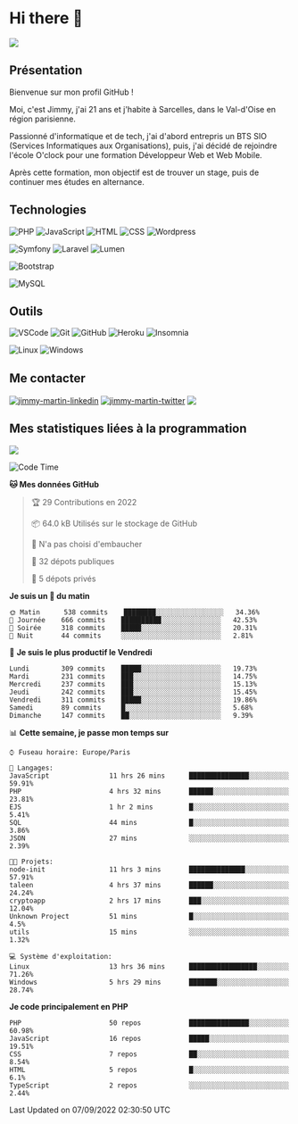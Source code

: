 # Hi there 👋

![](https://komarev.com/ghpvc/?username=jimmy-martin&color=1a1b27)

<!--
**jimmy-martin/jimmy-martin** is a ✨ _special_ ✨ repository because its `README.md` (this file) appears on your GitHub profile.

Here are some ideas to get you started:

- 🔭 I’m currently working on ...
- 🌱 I’m currently learning ...
- 👯 I’m looking to collaborate on ...
- 🤔 I’m looking for help with ...
- 💬 Ask me about ...
- 📫 How to reach me: ...
- 😄 Pronouns: ...
- ⚡ Fun fact: ...
-->

## Présentation

Bienvenue sur mon profil GitHub !

Moi, c'est Jimmy, j'ai 21 ans et j'habite à Sarcelles, dans le Val-d'Oise en région parisienne.

Passionné d'informatique et de tech, j'ai d'abord entrepris un BTS SIO (Services Informatiques aux Organisations), puis, j'ai décidé de rejoindre l'école O'clock pour une formation Développeur Web et Web Mobile.

Après cette formation, mon objectif est de trouver un stage, puis de continuer mes études en alternance.

## Technologies

<div>

![PHP](https://img.shields.io/badge/PHP-777BB4?style=for-the-badge&logo=php&logoColor=white) ![JavaScript](https://img.shields.io/badge/JavaScript-F7DF1E?style=for-the-badge&logo=javascript&logoColor=black) ![HTML](https://img.shields.io/badge/HTML-E34F26?style=for-the-badge&logo=html5&logoColor=white) ![CSS](https://img.shields.io/badge/CSS-1572B6?&style=for-the-badge&logo=css3&logoColor=white) ![Wordpress](https://img.shields.io/badge/WordPress-0078D6?style=for-the-badge&logo=wordpress&logoColor=white)

</div>
<div>

![Symfony](https://img.shields.io/badge/Symfony-092E20?style=for-the-badge&logo=symfony&logoColor=white) ![Laravel](https://img.shields.io/badge/Laravel-FF2D20?style=for-the-badge&logo=laravel&logoColor=white) ![Lumen](https://img.shields.io/badge/Lumen-FF2D20?style=for-the-badge&logo=lumen&logoColor=white)

</div>
<div>

![Bootstrap](https://img.shields.io/badge/Bootstrap-563D7C?style=for-the-badge&logo=bootstrap&logoColor=white)

</div>
<div>

![MySQL](https://img.shields.io/badge/MySQL-4479A1?style=for-the-badge&logo=mysql&logoColor=white)

</div>

## Outils

![VSCode](https://img.shields.io/badge/VSCode-007ACC?style=for-the-badge&logo=visual-studio-code&logoColor=white)
![Git](https://img.shields.io/badge/Git-F05032?style=for-the-badge&logo=git&logoColor=white)
![GitHub](https://img.shields.io/badge/GitHub-100000?style=for-the-badge&logo=github&logoColor=white)
![Heroku](https://img.shields.io/badge/Heroku-6762a6?style=for-the-badge&logo=heroku&logoColor=white)
![Insomnia](https://img.shields.io/badge/Insomnia-5600cd?style=for-the-badge&logo=insomnia&logoColor=white)

![Linux](https://img.shields.io/badge/Linux-FCC624?style=for-the-badge&logo=linux&logoColor=white)
![Windows](https://img.shields.io/badge/Windows-0078D6?style=for-the-badge&logo=windows&logoColor=white)

## Me contacter

<p>
<a href="https://www.linkedin.com/in/jimmy-martin-dev/" target="blank"><img align="center" src="https://img.shields.io/badge/-LinkedIn-0077B5?style=for-the-badge&logo=Linkedin&logoColor=white&link=https://www.linkedin.com/in/jimmy-martin-dev/" alt="jimmy-martin-linkedin"/></a>
<a href="https://twitter.com/jimmydev_" target="blank"><img align="center" src="https://img.shields.io/badge/-Twitter-1DA1F2?style=for-the-badge&logo=Twitter&logoColor=white&link=https://twitter.com/jimmydev_" alt="jimmy-martin-twitter"/></a>
 <a href="mailto:jimmy.martin952@gmail.com" target="blank"><img align="center" src="https://img.shields.io/badge/gmail-D14836?style=for-the-badge&logo=gmail&logoColor=white" /></a>
</p>

## Mes statistiques liées à la programmation

<a href="https://github-readme-stats.vercel.app/api/top-langs/?username=jimmy-martin&layout=compact">
  <img align="center" src="https://github-readme-stats.vercel.app/api/top-langs/?username=jimmy-martin&layout=compact"/>
</a>



<!--START_SECTION:waka-->
![Code Time](http://img.shields.io/badge/Code%20Time-1%2C087%20hrs%2054%20mins-blue)

**🐱 Mes données GitHub** 

> 🏆 29 Contributions en 2022
 > 
> 📦 64.0 kB Utilisés sur le stockage de GitHub 
 > 
> 🚫 N'a pas choisi d'embaucher
 > 
> 📜 32 dépots publiques 
 > 
> 🔑 5 dépots privés  
 > 
**Je suis un 🐤 du matin** 

```text
🌞 Matin      538 commits    ████████░░░░░░░░░░░░░░░░░   34.36% 
🌆 Journée    666 commits    ██████████░░░░░░░░░░░░░░░   42.53% 
🌃 Soirée     318 commits    █████░░░░░░░░░░░░░░░░░░░░   20.31% 
🌙 Nuit       44 commits     ░░░░░░░░░░░░░░░░░░░░░░░░░   2.81%

```
📅 **Je suis le plus productif le Vendredi** 

```text
Lundi        309 commits    █████░░░░░░░░░░░░░░░░░░░░   19.73% 
Mardi        231 commits    ███░░░░░░░░░░░░░░░░░░░░░░   14.75% 
Mercredi     237 commits    ███░░░░░░░░░░░░░░░░░░░░░░   15.13% 
Jeudi        242 commits    ███░░░░░░░░░░░░░░░░░░░░░░   15.45% 
Vendredi     311 commits    █████░░░░░░░░░░░░░░░░░░░░   19.86% 
Samedi       89 commits     █░░░░░░░░░░░░░░░░░░░░░░░░   5.68% 
Dimanche     147 commits    ██░░░░░░░░░░░░░░░░░░░░░░░   9.39%

```


📊 **Cette semaine, je passe mon temps sur** 

```text
⌚︎ Fuseau horaire: Europe/Paris

💬 Langages: 
JavaScript               11 hrs 26 mins      ███████████████░░░░░░░░░░   59.91% 
PHP                      4 hrs 32 mins       ██████░░░░░░░░░░░░░░░░░░░   23.81% 
EJS                      1 hr 2 mins         █░░░░░░░░░░░░░░░░░░░░░░░░   5.41% 
SQL                      44 mins             █░░░░░░░░░░░░░░░░░░░░░░░░   3.86% 
JSON                     27 mins             ░░░░░░░░░░░░░░░░░░░░░░░░░   2.39%

🐱‍💻 Projets: 
node-init                11 hrs 3 mins       ██████████████░░░░░░░░░░░   57.91% 
taleen                   4 hrs 37 mins       ██████░░░░░░░░░░░░░░░░░░░   24.24% 
cryptoapp                2 hrs 17 mins       ███░░░░░░░░░░░░░░░░░░░░░░   12.04% 
Unknown Project          51 mins             █░░░░░░░░░░░░░░░░░░░░░░░░   4.5% 
utils                    15 mins             ░░░░░░░░░░░░░░░░░░░░░░░░░   1.32%

💻 Système d'exploitation: 
Linux                    13 hrs 36 mins      █████████████████░░░░░░░░   71.26% 
Windows                  5 hrs 29 mins       ███████░░░░░░░░░░░░░░░░░░   28.74%

```

**Je code principalement en PHP** 

```text
PHP                      50 repos            ███████████████░░░░░░░░░░   60.98% 
JavaScript               16 repos            █████░░░░░░░░░░░░░░░░░░░░   19.51% 
CSS                      7 repos             ██░░░░░░░░░░░░░░░░░░░░░░░   8.54% 
HTML                     5 repos             █░░░░░░░░░░░░░░░░░░░░░░░░   6.1% 
TypeScript               2 repos             ░░░░░░░░░░░░░░░░░░░░░░░░░   2.44%

```



 Last Updated on 07/09/2022 02:30:50 UTC
<!--END_SECTION:waka-->


